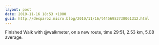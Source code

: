 ```yaml
---
layout: post
date: 2010-11-16 18:53 +1000
guid: http://desparoz.micro.blog/2010/11/16/t4456983730061312.html
---
```

Finished Walk with @walkmeter, on a new route, time 29:51, 2.53 km, 5.08 average.
